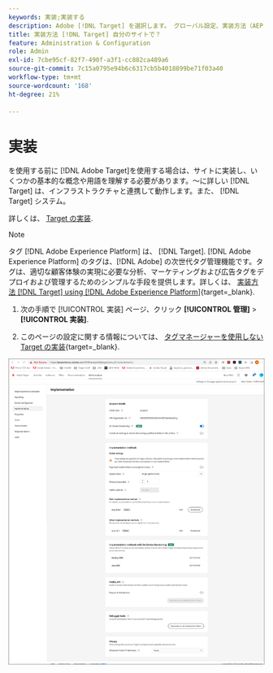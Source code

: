 ```yaml
---
keywords: 実装;実装する
description: Adobe [!DNL Target] を選択します。 グローバル設定、実装方法（AEP Web SDK または at.js）などを設定します。
title: 実装方法 [!DNL Target] 自分のサイトで？
feature: Administration & Configuration
role: Admin
exl-id: 7cbe95cf-82f7-490f-a3f1-cc882ca489a6
source-git-commit: 7c15a0795e94b6c6317cb5b4018899be71f03a40
workflow-type: tm+mt
source-wordcount: '168'
ht-degree: 21%

---
```


# 実装

を使用する前に [!DNL Adobe Target]を使用する場合は、サイトに実装し、いくつかの基本的な概念や用語を理解する必要があります。～に詳しい [!DNL Target] は、インフラストラクチャと連携して動作します。また、 [!DNL Target] システム。

詳しくは、 [Target の実装](/help/main/c-implementing-target/implementing-target.md).

>[!NOTE]
>
>タグ [!DNL Adobe Experience Platform] は、 [!DNL Target]. [!DNL Adobe Experience Platform] のタグは、[!DNL Adobe] の次世代タグ管理機能です。タグは、適切な顧客体験の実現に必要な分析、マーケティングおよび広告タグをデプロイおよび管理するためのシンプルな手段を提供します。詳しくは、 [実装方法 [!DNL Target] using [!DNL Adobe Experience Platform]](https://experienceleague.corp.adobe.com/docs/target-dev/developer/client-side/at-js-implementation/deploy-at-js/implement-target-using-adobe-launch.html){target=_blank}.

1. 次の手順で [!UICONTROL 実装] ページ、クリック **[!UICONTROL 管理]** > **[!UICONTROL 実装]**.

1. このページの設定に関する情報については、 [タグマネージャーを使用しない Target の実装](https://experienceleague.corp.adobe.com/docs/target-dev/developer/client-side/at-js-implementation/deploy-at-js/implement-target-without-a-tag-manager.html){target=_blank}.

![実装ページ](/help/main/administrating-target/assets/implementation.png)
